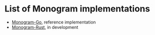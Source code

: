 # List of Monogram implementations

- [Monogram-Go](https://github.com/monogram-project/monogram-go), reference implementation
- [Monogram-Rust](https://github.com/monogram-project/monogram-rs), in development
